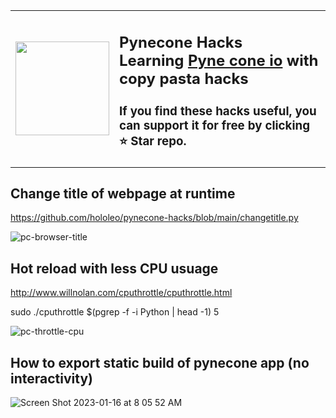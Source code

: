 <table style="margin-left: auto; margin-right: auto;">
    <tr>
    <td><img style="float: right;" width="150" height="150" src="https://user-images.githubusercontent.com/11970940/212559727-e9411220-a89f-4119-b645-1df222d54876.png"></td>   <td><h2>Pynecone Hacks <br>Learning <a href="https://pynecone.io/"> Pyne cone io</a> with copy pasta hacks</h2><h3>If you find these hacks useful, you can support it for free by clicking ⭐ Star repo.</h3></td></tr>
  </table> 

## Change title of webpage at runtime
https://github.com/hololeo/pynecone-hacks/blob/main/changetitle.py

![pc-browser-title](https://user-images.githubusercontent.com/11970940/212558381-bd8504fd-c83a-4ab7-87d9-edb6a3e2afc8.gif)

## Hot reload with less CPU usuage
http://www.willnolan.com/cputhrottle/cputhrottle.html 

sudo ./cputhrottle $(pgrep -f -i Python | head -1) 5

![pc-throttle-cpu](https://user-images.githubusercontent.com/11970940/212562836-aa28e975-aab6-4aa1-84c5-0460c299de02.gif)

## How to export static build of pynecone app (no interactivity)

![Screen Shot 2023-01-16 at 8 05 52 AM](https://user-images.githubusercontent.com/11970940/212721861-22b4b6b1-8dde-46d4-b17e-753b5e9a6ffa.png)
